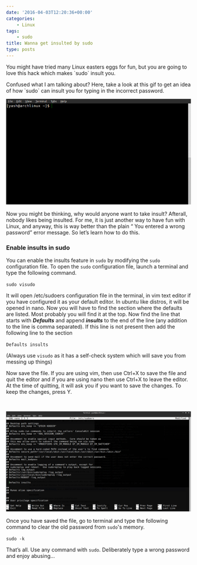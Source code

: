 ```yaml
---
date: '2016-04-03T12:20:36+00:00'
categories:
    - Linux
tags:
    - sudo
title: Wanna get insulted by sudo
type: posts
---
```

<p style="text-align: left;">
  You might have tried many Linux easters eggs for fun, but you are going to love this hack which makes `sudo` insult you.
</p>

<p style="text-align: left;">
  Confused what I am talking about? Here, take a look at this gif to get an idea of how `sudo` can insult you for typing in the incorrect password.
</p>

![Terminal Shot](/images/insult.gif)

<p style="text-align: left;">
  Now you might be thinking, why would anyone want to take insult? Afterall, nobody likes being insulted. For me, it is just another way to have fun with Linux, and anyway, this is way better than the plain &#8220; You entered a wrong password&#8221; error message. So let&#8217;s learn how to do this.
</p>

### Enable insults in sudo</strong>

You can enable the insults feature in `sudo` by modifying the `sudo` configuration file. To open the `sudo` configuration file, launch a terminal and type the following command.

<code>sudo visudo</code>

It will open /etc/sudoers configuration file in the terminal, in vim text editor if you have configured it as your default editor. In ubuntu like distros, it will be opened in nano. Now you will have to find the section where the defaults are listed. Most probably you will find it at the top. Now find the line that starts with **_Defaults_** and append **_insults_** to the end of the line (any addition to the line is comma separated). If this line is not present then add the following line to the section

<code>Defaults insults</code>

(Always use `visudo` as it has a self-check system which will save you from messing up things)

Now save the file. If you are using vim, then use Ctrl+X to save the file and quit the editor and if you are using nano then use Ctrl+X to leave the editor. At the time of quitting, it will ask you if you want to save the changes. To keep the changes, press Y.

&nbsp;

![Sample Sudoers File](/images/sudoers.png)

Once you have saved the file, go to terminal and type the following command to clear the old password from `sudo`'s memory.

<code>sudo -k</code>

That&#8217;s all. Use any command with `sudo`. Deliberately type a wrong password and enjoy abusing&#8230;
